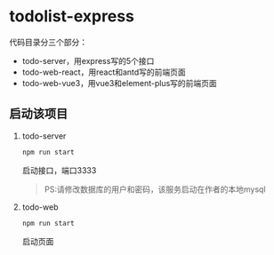 # todolist-express

代码目录分三个部分：

- todo-server，用express写的5个接口
- todo-web-react，用react和antd写的前端页面
- todo-web-vue3，用vue3和element-plus写的前端页面

## 启动该项目

1. todo-server

    ```bash
    npm run start
    ```

    启动接口，端口3333

    > PS:请修改数据库的用户和密码，该服务启动在作者的本地mysql

2. todo-web

    ```bash
    npm run start
    ```

    启动页面

